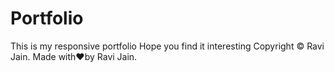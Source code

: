 # Portfolio

This is my responsive portfolio
Hope you find it interesting
Copyright © Ravi Jain. Made with❤️by Ravi Jain.